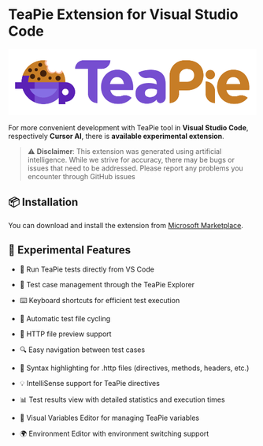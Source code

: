 # TeaPie Extension for Visual Studio Code

![TeaPie Extension Logo](./images/teapie-extension-logo.png)

For more convenient development with TeaPie tool in **Visual Studio Code**, respectively **Cursor AI**, there is **available experimental extension**.

> ⚠️ **Disclaimer**: This extension was generated using artificial intelligence. While we strive for accuracy, there may be bugs or issues that need to be addressed. Please report any problems you encounter through GitHub issues

## 📦 Installation

You can download and install the extension from [Microsoft Marketplace](https://marketplace.visualstudio.com/items?itemName=kros.teapie-extensions).

## 🚀 Experimental Features

- 🚀 Run TeaPie tests directly from VS Code

- 📁 Test case management through the TeaPie Explorer

- ⌨️ Keyboard shortcuts for efficient test execution

- 🔄 Automatic test file cycling

- 📝 HTTP file preview support

- 🔍 Easy navigation between test cases

- 🎨 Syntax highlighting for .http files (directives, methods, headers, etc.)

- 💡 IntelliSense support for TeaPie directives

- 📊 Test results view with detailed statistics and execution times

- 🔧 Visual Variables Editor for managing TeaPie variables

- 🌍 Environment Editor with environment switching support
